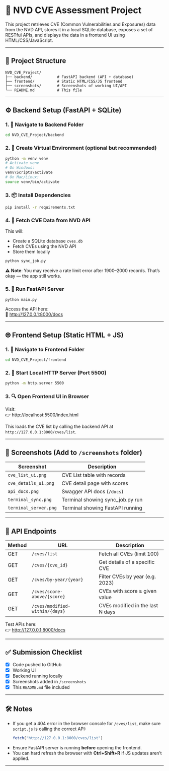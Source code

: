 # 🔐 NVD CVE Assessment Project

This project retrieves CVE (Common Vulnerabilities and Exposures) data from the NVD API, stores it in a local SQLite database, exposes a set of RESTful APIs, and displays the data in a frontend UI using HTML/CSS/JavaScript.

---

## 📁 Project Structure

```
NVD_CVE_Project/
├── backend/           # FastAPI backend (API + database)
├── frontend/          # Static HTML/CSS/JS frontend
├── screenshots/       # Screenshots of working UI/API
└── README.md          # This file
```

---

## ⚙️ Backend Setup (FastAPI + SQLite)

### 1. 🔽 Navigate to Backend Folder
```bash
cd NVD_CVE_Project/backend
```

### 2. 🧱 Create Virtual Environment (optional but recommended)
```bash
python -m venv venv
# Activate venv
# On Windows:
venv\Scripts\activate
# On Mac/Linux:
source venv/bin/activate
```

### 3. 📦 Install Dependencies
```bash
pip install -r requirements.txt
```

### 4. 🔁 Fetch CVE Data from NVD API
This will:
- Create a SQLite database `cves.db`
- Fetch CVEs using the NVD API
- Store them locally

```bash
python sync_job.py
```

⚠️ **Note**: You may receive a rate limit error after 1900–2000 records. That’s okay — the app still works.

### 5. 🚀 Run FastAPI Server
```bash
python main.py
```

Access the API here:  
📘 http://127.0.0.1:8000/docs

---

## 🌐 Frontend Setup (Static HTML + JS)

### 1. 🔽 Navigate to Frontend Folder
```bash
cd NVD_CVE_Project/frontend
```

### 2. 📡 Start Local HTTP Server (Port 5500)
```bash
python -m http.server 5500
```

### 3. 🔍 Open Frontend UI in Browser
Visit:  
👉 http://localhost:5500/index.html

This loads the CVE list by calling the backend API at `http://127.0.0.1:8000/cves/list`.

---

## 📸 Screenshots (Add to `/screenshots` folder)

| Screenshot              | Description                       |
|-------------------------|-----------------------------------|
| `cve_list_ui.png`       | CVE List table with records       |
| `cve_details_ui.png`    | CVE detail page with scores       |
| `api_docs.png`          | Swagger API docs (`/docs`)        |
| `terminal_sync.png`     | Terminal showing sync_job.py run  |
| `terminal_server.png`   | Terminal showing FastAPI running  |

---

## 📡 API Endpoints

| Method | URL                                  | Description                          |
|--------|--------------------------------------|--------------------------------------|
| GET    | `/cves/list`                         | Fetch all CVEs (limit 100)           |
| GET    | `/cves/{cve_id}`                     | Get details of a specific CVE        |
| GET    | `/cves/by-year/{year}`               | Filter CVEs by year (e.g. 2023)      |
| GET    | `/cves/score-above/{score}`          | CVEs with score ≥ given value        |
| GET    | `/cves/modified-within/{days}`       | CVEs modified in the last N days     |

Test APIs here:  
👉 http://127.0.0.1:8000/docs

---

## ✅ Submission Checklist

- [x] Code pushed to GitHub
- [x] Working UI
- [x] Backend running locally
- [x] Screenshots added in `/screenshots`
- [x] This `README.md` file included

---

## 🛠️ Notes

- If you get a 404 error in the browser console for `/cves/list`, make sure `script.js` is calling the correct API:
  ```js
  fetch("http://127.0.0.1:8000/cves/list")
  ```
- Ensure FastAPI server is running **before** opening the frontend.
- You can hard refresh the browser with **Ctrl+Shift+R** if JS updates aren’t applied.

---
